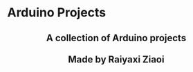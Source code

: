 # Arduino Projects

<div align="center"><h2>
    A collection of Arduino projects <br/></br>Made by Raiyaxi Ziaoi
</h2></div>
